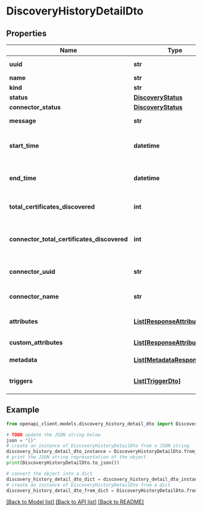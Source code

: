 # DiscoveryHistoryDetailDto


## Properties

Name | Type | Description | Notes
------------ | ------------- | ------------- | -------------
**uuid** | **str** | Object identifier | 
**name** | **str** | Object Name | 
**kind** | **str** | Discovery Kind | 
**status** | [**DiscoveryStatus**](DiscoveryStatus.md) |  | 
**connector_status** | [**DiscoveryStatus**](DiscoveryStatus.md) |  | 
**message** | **str** | Failure/Success Messages | [optional] 
**start_time** | **datetime** | Date and time when Discovery started | [optional] 
**end_time** | **datetime** | Date and time when Discovery finished | [optional] 
**total_certificates_discovered** | **int** | Number of certificates that are discovered | [optional] [default to 0]
**connector_total_certificates_discovered** | **int** | Number of certificates that were discovered by connector | [optional] [default to 0]
**connector_uuid** | **str** | UUID of the Discovery Provider | 
**connector_name** | **str** | Name of the Discovery Provider | 
**attributes** | [**List[ResponseAttributeDto]**](ResponseAttributeDto.md) | List of Discovery Attributes | 
**custom_attributes** | [**List[ResponseAttributeDto]**](ResponseAttributeDto.md) | List of Custom Attributes | [optional] 
**metadata** | [**List[MetadataResponseDto]**](MetadataResponseDto.md) | Metadata of the Discovery | [optional] 
**triggers** | [**List[TriggerDto]**](TriggerDto.md) | List of associated triggers | 

## Example

```python
from openapi_client.models.discovery_history_detail_dto import DiscoveryHistoryDetailDto

# TODO update the JSON string below
json = "{}"
# create an instance of DiscoveryHistoryDetailDto from a JSON string
discovery_history_detail_dto_instance = DiscoveryHistoryDetailDto.from_json(json)
# print the JSON string representation of the object
print(DiscoveryHistoryDetailDto.to_json())

# convert the object into a dict
discovery_history_detail_dto_dict = discovery_history_detail_dto_instance.to_dict()
# create an instance of DiscoveryHistoryDetailDto from a dict
discovery_history_detail_dto_from_dict = DiscoveryHistoryDetailDto.from_dict(discovery_history_detail_dto_dict)
```
[[Back to Model list]](../README.md#documentation-for-models) [[Back to API list]](../README.md#documentation-for-api-endpoints) [[Back to README]](../README.md)


